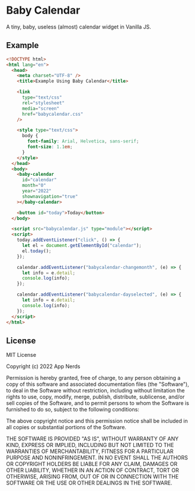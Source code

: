 # Baby Calendar
A tiny, baby, useless (almost) calendar widget in Vanilla JS.

## Example

```html
<!DOCTYPE html>
<html lang="en">
  <head>
    <meta charset="UTF-8" />
    <title>Example Using Baby Calendar</title>

    <link
      type="text/css"
      rel="stylesheet"
      media="screen"
      href="babycalendar.css"
    />

    <style type="text/css">
      body {
        font-family: Arial, Helvetica, sans-serif;
        font-size: 1.1em;
      }
    </style>
  </head>
  <body>
    <baby-calendar
      id="calendar"
      month="0"
      year="2022"
      shownavigation="true"
    ></baby-calendar>

    <button id="today">Today</button>
  </body>

  <script src="babycalendar.js" type="module"></script>
  <script>
    today.addEventListener("click", () => {
      let el = document.getElementById("calendar");
      el.today();
    });

    calendar.addEventListener("babycalendar-changemonth", (e) => {
      let info = e.detail;
      console.log(info);
    });

    calendar.addEventListener("babycalendar-dayselected", (e) => {
      let info = e.detail;
      console.log(info);
    });
  </script>
</html>
```

## License

MIT License

Copyright (c) 2022 App Nerds

Permission is hereby granted, free of charge, to any person obtaining a copy
of this software and associated documentation files (the "Software"), to deal
in the Software without restriction, including without limitation the rights
to use, copy, modify, merge, publish, distribute, sublicense, and/or sell
copies of the Software, and to permit persons to whom the Software is
furnished to do so, subject to the following conditions:

The above copyright notice and this permission notice shall be included in all
copies or substantial portions of the Software.

THE SOFTWARE IS PROVIDED "AS IS", WITHOUT WARRANTY OF ANY KIND, EXPRESS OR
IMPLIED, INCLUDING BUT NOT LIMITED TO THE WARRANTIES OF MERCHANTABILITY,
FITNESS FOR A PARTICULAR PURPOSE AND NONINFRINGEMENT. IN NO EVENT SHALL THE
AUTHORS OR COPYRIGHT HOLDERS BE LIABLE FOR ANY CLAIM, DAMAGES OR OTHER
LIABILITY, WHETHER IN AN ACTION OF CONTRACT, TORT OR OTHERWISE, ARISING FROM,
OUT OF OR IN CONNECTION WITH THE SOFTWARE OR THE USE OR OTHER DEALINGS IN THE
SOFTWARE.

